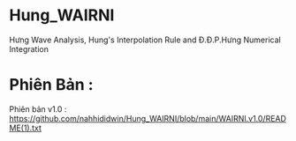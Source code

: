 # Hung_WAIRNI
Hưng Wave Analysis, Hung's Interpolation Rule and Đ.Đ.P.Hưng Numerical Integration

# Phiên Bản :

Phiên bản v1.0 : https://github.com/nahhididwin/Hung_WAIRNI/blob/main/WAIRNI.v1.0/README(1).txt

